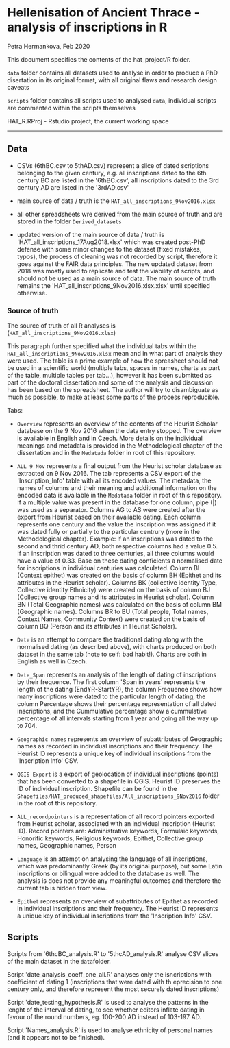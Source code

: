 # Hellenisation of Ancient Thrace - analysis of inscriptions in R

Petra Hermankova, Feb 2020

This document specifies the contents of the hat_project/R folder.


```data``` folder contains all datasets used to analyse in order to produce a PhD disertation in its original format, with all original flaws and research design caveats

```scripts``` folder contains all scripts used to analysed ```data```, individual scripts are commented within the scripts themselves

HAT_R.RProj - Rstudio project, the current working space 


-------------------------
## Data

- CSVs (6thBC.csv to 5thAD.csv) represent a slice of dated scriptions belonging to the given century, e.g. all inscriptions dated to the 6th century BC are listed in the '6thBC.csv', all inscriptions dated to the 3rd century AD are listed in the '3rdAD.csv'

- main source of data / truth is the ```HAT_all_inscriptions_9Nov2016.xlsx```
- all other spreadsheets wre derived from the main source of truth and are stored in the folder ```Derived_datasets```
- updated version of the main source of data / truth is 'HAT_all_inscriptions_17Aug2018.xlsx' which was created post-PhD defense with some minor changes to the dataset (fixed mistakes, typos), the process of cleaning was not recorded by script, therefore it goes against the FAIR data principles. The new updated dataset from 2018 was mostly used to replicate and test the viability of scripts, and should not be used as a main source of data. The main source of truth remains the 'HAT_all_inscriptions_9Nov2016.xlsx.xlsx' until specified otherwise.


### Source of truth 
The source of truth of all R analyses is (```HAT_all_inscriptions_9Nov2016.xlsx```)

This paragraph further specified what the individual tabs within the ```HAT_all_inscriptions_9Nov2016.xlsx``` mean and in what part of analysis they were used. The table is a prime example of how the spreasheet should not be used in a scientific world (multiple tabs, spaces in names, charts as part of the table, multiple tables per tab...), however it has been submitted as part of the doctoral dissertation and some of the analysis and discussion has been based on the spreadsheet.
The author will try to disambiguate as much as possible, to make at least some parts of the process reproducible.


Tabs:
- ```Overview``` represents an overview of the contents of the Heurist Scholar database on the 9 Nov 2016 when the data entry stopped. The overview is available in English and in Czech. More details on the individual meanings and metadata is provided in the Methodological chapter of the dissertation and  in the ```Medatada``` folder in root of this repository.

- ```ALL 9 Nov``` represents a final output from the Heurist scholar database as extracted on 9 Nov 2016. The tab represents a CSV export of the 'Inscription_Info' table with all its encoded values. The metadata, the names of columns and their meaning and additional information on the encoded data is available in the ```Medatada``` folder in root of this repository. If a multiple value was present in the database for one column, pipe (|) was used as a separator.
Columns AG to AS were created after the export from Heurist based on their available dating. Each column represents one century and the value the inscription was assigned if it was dated fully or partially to the particular centrury (more in the Methodological chapter). Example: if an inscriptions was dated to the second and thrid century AD, both respective columns had a value 0.5. If an inscription was dated to three centuries, all three columns would have a value of 0.33. Base on these dating conficients a normalised date for inscriptions in individual centuries was calculated.
Column BI (Context epithet) was created on the basis of column BH (Epithet and its attributes in the Heurist scholar).
Columns BK (collective identity Type, Collective identity Ethnicity) were created on the basis of column BJ (Collective group names and its attributes in Heurist scholar).
Column BN (Total Geographic names) was calculated on the basis of column BM (Geographic names).
Columns BR to BU (Total people, Total names, Context Names, Community Context) were created on the basis of column BQ (Person and its attributes in Heurist Scholar). 

- ```Date``` is an attempt to compare the traditional dating along with the normalised dating (as described above), with charts produced on both dataset in the same tab (note to self: bad habit!). Charts are both in English as well in Czech. 

- ```Date_Span``` represents an analysis of the length of dating of inscriptions by their frequence. The first column 'Span in years' represents the length of the dating (EndYR-StartYR), the column Frequence shows how many inscriptions were dated to the particular length of dating, the column Percentage shows their percentage representation of all dated inscriptions, and the Cummulative percentage show a cummulative percentage of all intervals starting from 1 year and going all the way up to 704.

- ```Geographic names``` represents an overview of subattributes of Geographic names as recorded in individual inscriptions and their frequency. The Heurist ID represents a unique key of individual inscriptions from the 'Inscription Info' CSV. 

- ```QGIS Export``` is a export of geolocation of individual inscriptions (points) that has been converted to a shapefile in QGIS. Heurist ID preserves the ID of individual inscription. Shapefile can be found in the ```Shapefiles/HAT_produced_shapefiles/All_inscriptions_9Nov2016``` folder in the root of this repository.

- ```ALL_recordpointers``` is a representation of all record pointers exported from Heurist scholar, associated with an individual inscription (Heurist ID). Record pointers are: Administrative keywords, Formulaic keywords, Honorific keywords, Religious keywords, Epithet, Collective group names, Geographic names, Person 

- ```Language``` is an attempt on analysing the language of all inscriptions, which was predominantly Greek (by its original purpose), but some Latin inscriptions or bilingual were added to the database as well. The analysis is does not provide any meaningful outcomes and therefore the current tab is hidden from view.

- ```Epithet``` represents an overview of subattributes of Epithet as recorded in individual inscriptions and their frequency. The Heurist ID represents a unique key of individual inscriptions from the 'Inscription Info' CSV.

## Scripts

Scripts from '6thcBC_analysis.R' to '5thcAD_analysis.R' analyse CSV slices of the main dataset in the ```data```folder.

Script 'date_analysis_coeff_one_all.R' analyses only the isncriptions with coefficient of dating 1 (inscriptions that were dated with th eprecision to one century only, and therefore represent the most securely dated inscriptions)

Script 'date_testing_hypothesis.R' is used to analyse the patterns in the lenght of the interval of dating, to see whether editors inflate dating in favour of the round numbers, eg. 100-200 AD instead of 103-197 AD.

Script 'Names_analysis.R' is used to analyse ethnicity of personal names (and it appears not to be finished).